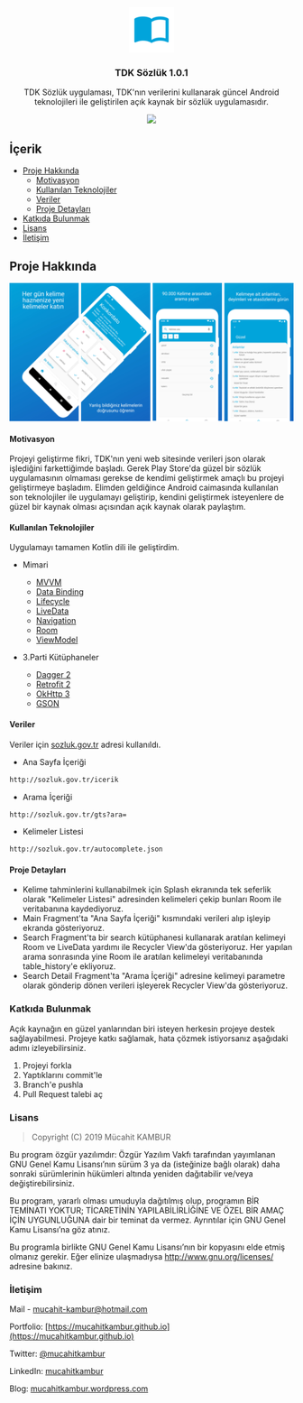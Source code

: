 <p align="center">
  <a href="https://github.com/mucahitkambur/tdk-sozluk">
    <img src="resimler/logo.png" alt="Logo" width="80" height="80">
  </a>

  <h3 align="center">TDK Sözlük 1.0.1</h3>

  <p align="center">
    TDK Sözlük uygulaması, TDK'nın verilerini kullanarak güncel Android teknolojileri ile geliştirilen açık kaynak bir sözlük uygulamasıdır.
    <br />
    </p>
</p>

<p align="center">
    <a href='https://play.google.com/store/apps/details?id=com.mucahitkambur.tdksozluk'>
        <img src='https://play.google.com/intl/en_us/badges/images/generic/en_badge_web_generic.png' height=90px/>
    </a>
</p>    


## İçerik

* [Proje Hakkında](#proje-hakkında)
  * [Motivasyon](#motivasyon) 
  * [Kullanılan Teknolojiler](#kullanılan-teknolojiler)
  * [Veriler](#veriler)
  * [Proje Detayları](#proje-detayları)
* [Katkıda Bulunmak](#katkıda-bulunmak)
* [Lisans](#lisans)
* [İletişim](#iletişim)

## Proje Hakkında

[![Product Name Screen Shot][product-screenshot]]()

#### Motivasyon
Projeyi geliştirme fikri, TDK'nın yeni web sitesinde verileri json olarak işlediğini farkettiğimde başladı. Gerek Play Store'da güzel bir sözlük uygulamasının olmaması gerekse de kendimi geliştirmek amaçlı bu projeyi geliştirmeye başladım. Elimden geldiğince Android caimasında kullanılan son teknolojiler ile uygulamayı geliştirip, kendini geliştirmek isteyenlere de güzel bir kaynak olması açısından açık kaynak olarak paylaştım. 


#### Kullanılan Teknolojiler
Uygulamayı tamamen Kotlin dili ile geliştirdim.

* Mimari
    * [MVVM][0]
    * [Data Binding][1]
    * [Lifecycle][2] 
    * [LiveData][3]
    * [Navigation][4]
    * [Room][5]
    * [ViewModel][6]

* 3.Parti Kütüphaneler
    * [Dagger 2][7]
    * [Retrofit 2][8]
    * [OkHttp 3][9]
    * [GSON][10]

#### Veriler
Veriler için [sozluk.gov.tr](http://sozluk.gov.tr) adresi kullanıldı.

* Ana Sayfa İçeriği
```sh
http://sozluk.gov.tr/icerik
```

* Arama İçeriği
```sh
http://sozluk.gov.tr/gts?ara=
```
* Kelimeler Listesi
```sh
http://sozluk.gov.tr/autocomplete.json
```
#### Proje Detayları
* Kelime tahminlerini kullanabilmek için Splash ekranında tek seferlik olarak "Kelimeler Listesi" adresinden kelimeleri çekip bunları Room ile veritabanına kaydediyoruz.
* Main Fragment'ta "Ana Sayfa İçeriği" kısmındaki verileri alıp işleyip ekranda gösteriyoruz.
* Search Fragment'ta bir search kütüphanesi kullanarak aratılan kelimeyi Room ve LiveData yardımı ile Recycler View'da gösteriyoruz. Her yapılan arama sonrasında yine Room ile aratılan kelimeleyi veritabanında table_history'e ekliyoruz.
* Search Detail Fragment'ta "Arama İçeriği" adresine kelimeyi parametre olarak gönderip dönen verileri işleyerek Recycler View'da gösteriyoruz.

### Katkıda Bulunmak
Açık kaynağın en güzel yanlarından biri isteyen herkesin projeye destek sağlayabilmesi. Projeye katkı sağlamak, hata çözmek istiyorsanız aşağıdaki adımı izleyebilirsiniz.

1. Projeyi forkla
2. Yaptıklarını commit'le
3. Branch'e pushla
4. Pull Request talebi aç

### Lisans

> Copyright (C) 2019 Mücahit KAMBUR

Bu program özgür yazılımdır: Özgür Yazılım Vakfı tarafından yayımlanan GNU
Genel Kamu Lisansı’nın sürüm 3 ya da (isteğinize bağlı olarak) daha sonraki
sürümlerinin hükümleri altında yeniden dağıtabilir ve/veya değiştirebilirsiniz.

Bu program, yararlı olması umuduyla dağıtılmış olup, programın BİR TEMİNATI
YOKTUR; TİCARETİNİN YAPILABİLİRLİĞİNE VE ÖZEL BİR AMAÇ İÇİN UYGUNLUĞUNA dair
bir teminat da vermez. Ayrıntılar için GNU Genel Kamu Lisansı’na göz atınız.

Bu programla birlikte GNU Genel Kamu Lisansı’nın bir kopyasını elde etmiş
olmanız gerekir. Eğer elinize ulaşmadıysa <http://www.gnu.org/licenses/>
adresine bakınız.

### İletişim

Mail - mucahit-kambur@hotmail.com

Portfolio: [https://mucahitkambur.github.io](https://mucahitkambur.github.io)

Twitter: [@mucahitkambur](https://twitter.com/mucahitkambur)

LinkedIn: [mucahitkambur](https://www.linkedin.com/in/mucahitkambur/)

Blog: [mucahitkambur.wordpress.com](https://mucahitkambur.wordpress.com)

[product-screenshot]: resimler/tanitim.jpg

[0]: https://developer.android.com/jetpack/arch/
[1]: https://developer.android.com/topic/libraries/data-binding/
[2]: https://developer.android.com/topic/libraries/architecture/lifecycle
[3]: https://developer.android.com/topic/libraries/architecture/livedata
[4]: https://developer.android.com/topic/libraries/architecture/navigation/
[5]: https://developer.android.com/topic/libraries/architecture/room
[6]: https://developer.android.com/topic/libraries/architecture/viewmodel
[7]: https://dagger.dev/users-guide
[8]: https://square.github.io/retrofit/
[9]: https://square.github.io/okhttp/
[10]: https://github.com/google/gson